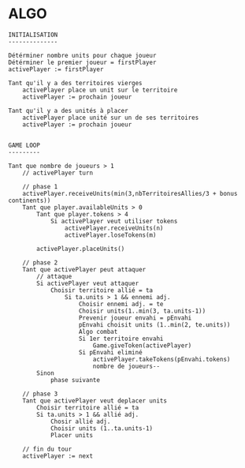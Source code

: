 ALGO
====
    INITIALISATION
    --------------

    Détérminer nombre units pour chaque joueur
    Détérminer le premier joueur = firstPlayer
    activePlayer := firstPlayer

    Tant qu'il y a des territoires vierges
        activePlayer place un unit sur le territoire
        activePlayer := prochain joueur

    Tant qu'il y a des unités à placer
        activePlayer place unité sur un de ses territoires
        activePlayer := prochain joueur


    GAME LOOP
    ---------

    Tant que nombre de joueurs > 1
        // activePlayer turn

        // phase 1
        activePlayer.receiveUnits(min(3,nbTerritoiresAllies/3 + bonus continents))
        Tant que player.availableUnits > 0 
            Tant que player.tokens > 4 
                Si activePlayer veut utiliser tokens
                    activePlayer.receiveUnits(n)
                    activePlayer.loseTokens(m)
                
            activePlayer.placeUnits()

        // phase 2
        Tant que activePlayer peut attaquer
            // attaque
            Si activePlayer veut attaquer
                Choisir territoire allié = ta
                    Si ta.units > 1 && ennemi adj.
                        Choisir ennemi adj. = te
                        Choisir units(1..min(3, ta.units-1))
                        Prevenir joueur envahi = pEnvahi
                        pEnvahi choisit units (1..min(2, te.units))
                        Algo combat
                        Si 1er territoire envahi
                            Game.giveToken(activePlayer)
                        Si pEnvahi eliminé
                            activePlayer.takeTokens(pEnvahi.tokens)
                            nombre de joueurs--
            Sinon
                phase suivante

        // phase 3
        Tant que activePlayer veut deplacer units
            Choisir territoire allié = ta
            Si ta.units > 1 && allié adj.
                Chosir allié adj.
                Choisir units (1..ta.units-1)
                Placer units

        // fin du tour
        activePlayer := next